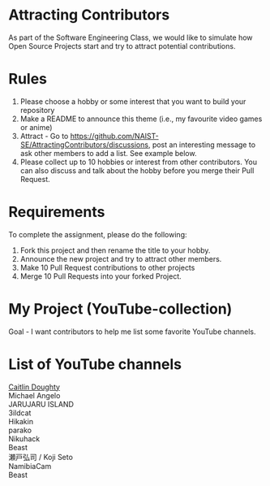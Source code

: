 # Attracting Contributors
As part of the Software Engineering Class, we would like to simulate how Open Source Projects start and try to attract potential contributions.

# Rules

1. Please choose a hobby or some interest that you want to build your repository
2. Make a README to announce this theme (i.e., my favourite video games or anime)
3. Attract - Go to https://github.com/NAIST-SE/AttractingContributors/discussions, post an interesting message to ask other members to add a list. See example below.
4. Please collect up to 10 hobbies or interest from other contributors. You can also discuss and talk about the hobby before you merge their Pull Request.

# Requirements
To complete the assignment, please do the following:
1. Fork this project and then rename the title to your hobby. 
2. Announce the new project and try to attract other members.
3. Make 10 Pull Request contributions to other projects
4. Merge 10 Pull Requests into your forked Project.

# My Project (YouTube-collection)
Goal - I want contributors to help me list some favorite YouTube channels.

# List of YouTube channels
[Caitlin Doughty](https://www.youtube.com/@AskAMortician)</br>
Michael Angelo</br>
JARUJARU ISLAND</br>
3ildcat</br>
Hikakin</br>
parako</br>
Nikuhack</br>
Beast</br>
瀬戸弘司 / Koji Seto</br>
NamibiaCam</br>
Beast</br>

